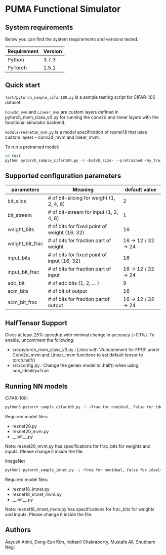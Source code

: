 # PUMA Functional Simulator

## System requirements

Below you can find the system requirements and versions tested.

| Requirement | Version                    |
| ----------- | -------------------------- |
| Python      | 3.7.3                      |
| PyTorch      | 1.5.1                     |


## Quick start

`test/pytorch_sample_cifar100.py` is a sample testing script for CIFAR-100 dataset.

`Conv2d_mvm` and `Linear_mvm` are custom layers defined in pytorch_mvm_class_vX.py for running the conv2d and linear layers with the functional simulator backend.

`models/resnet18_mvm.py` is a model specification of resnet18 that uses custom layers - conv2d_mvm and linear_mvm.

To run a pretrained model:
```bash
cd test
python pytorch_sample_cifar100.py -b <batch_size> --pretrained <my_trained_model> --gpus <gpu ids>
```

## Supported configuration parameters

| parameters      | Meaning                                      | default value        |
| --------------- | -------------------------------------------- | -------------------- |
| bit_slice       | # of bit-slicing for weight (1, 2, 4, 8)     |       2              |
| bit_stream      | # of bit-stream for input (1, 2, 4, 8)       |       1              |
| weight_bits     | # of bits for fixed point of weight (16, 32) |      16              |
| weight_bit_frac | # of bits for fraction part of weight        |  16 -> 12 / 32 -> 24 |
| input_bits      | # of bits for fixed point of input (16, 32)  |      16              |
| input_bit_frac  | # of bits for fraction part of input         |  16 -> 12 / 32 -> 24 |
| adc_bit         | # of adc bits (1, 2, ... )                   |       9              |
| acm_bits        | # of bit of output                           |      16              |
| acm_bit_frac    | # of bits for fraction partof output         |  16 -> 12 / 32 -> 24 |


## HalfTensor Support
Gives at least 25% speedup with minimal change in accuracy (~0.1%). To enable, uncomment the following:
- src/pytorch_mvm_class_v3.py : Lines with '#uncomment for FP16' under Conv2d_mvm and Linear_mvm functions to set default tensor to torch.half()
- src/config.py : Change the geniex model to .half() when using non_ideality=True 

## Running NN models

CIFAR-100:
```bash
python3 pytorch_sample_cifar100.py -i <True for nonideal, False for ideal> -b <batch-size> --pretrained models/resnet20fp_cifar10.pth.tar --evaluate
```

Required model files:
- resnet20.py
- resnet20_mvm.py
- \_\_init\_\_.py

Note: resnet20_mvm.py has specifications for frac_bits for weights and inputs. Please change it inside the file. 

ImageNet
```bash
python3 pytorch_sample_imnet.py -i <True for nonideal, False for ideal> -b <batch-size> --pretrained models/resnet18_imnet_fp.pth.ar --evaluate
```
Required model files:
- resnet18_imnet.py
- resnet18_imnet_mvm.py
- \_\_init\_\_.py

Note: resnet18_imnet_mvm.py has specifications for frac_bits for weights and inputs. Please change it inside the file.


## Authors

Aayush Ankit, Dong-Eun Kim, Indranil Chakraborty, Mustafa Ali, Shubham Negi
